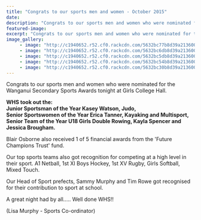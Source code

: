```yaml
---
title: "Congrats to our sports men and women - October 2015"
date: 
description: "Congrats to our sports men and women who were nominated for the WSS Sports Awards on Wednesday 28 October at the Girls College Hall."
featured-image: 
excerpt: "Congrats to our sports men and women who were nominated for the WSS Sports Awards on Wednesday 28 October at the Girls College Hall."
image_gallery:
     - image: "http://c1940652.r52.cf0.rackcdn.com/5632bc77b8d39a2136000042/Kasey-Watson-accepting-cup.jpg"
     - image: "http://c1940652.r52.cf0.rackcdn.com/5632bc6db8d39a2136000040/Erica-Tanner-with-cup.jpg"
     - image: "http://c1940652.r52.cf0.rackcdn.com/5632bc5db8d39a213600003e/Kayla-Spencer-receiving-award.jpg"
     - image: "http://c1940652.r52.cf0.rackcdn.com/5632bc54b8d39a213600003c/Kayla-Spencer-with-silver-plate.jpg"
     - image: "http://c1940652.r52.cf0.rackcdn.com/5632bc30b8d39a213600003a/WHS-Boys-sitting-at-event.jpg"
---
```


<p><span>Congrats to our sports men and women who were nominated for the Wanganui Secondary Sports Awards tonight at Girls College Hall. </span></p>
<p><span><strong>WHS took out the:</strong><br /><strong>Junior Sportsman of the Year Kasey Watson, Judo, </strong><br /><strong>Senior Sportswomen of the Year Erica Tanner, Kayaking and Multisport, </strong><br /><strong>Senior Team of the Year U18 Girls Double Rowing, Kayla Spencer and Jessica Brougham.</strong></span></p>
<p><span>Blair Osborne also received 1 of 5 financial awards from the 'Future Champions Trust' fund.</span></p>
<p><span>Our top sports teams also got recognition for competing at a high level in their sport. A1 Netball, 1st XI Boys Hockey, 1st XV Rugby, Girls Softball, Mixed Touch.</span></p>
<p><span>Our Head of Sport prefects, Sammy Murphy and Tim Rowe got recognised for their contribution to sport at school. </span></p>
<p><span>A great night had by all..... Well done WHS!!</span></p>
<p><span>(Lisa Murphy - Sports Co-ordinator)</span></p>

